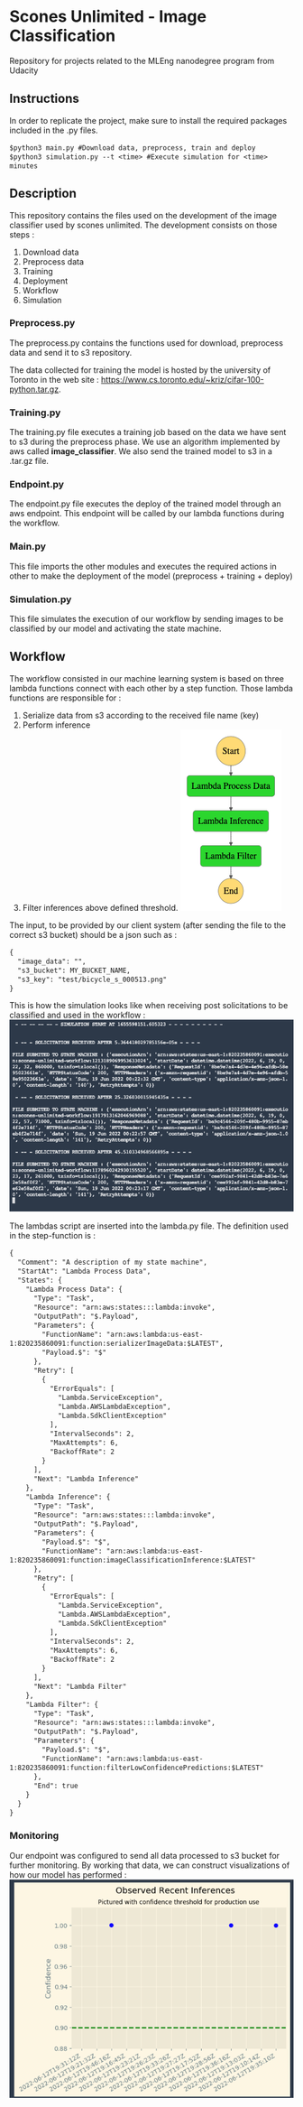 # Scones Unlimited - Image Classification
Repository for projects related to the MLEng nanodegree program from Udacity

## Instructions
In order to replicate the project, make sure to install the required packages included in the 
.py files.

    $python3 main.py #Download data, preprocess, train and deploy
    $python3 simulation.py --t <time> #Execute simulation for <time> minutes

## Description
This repository contains the files used on the development of the image classifier used by scones unlimited.
The development consists on those steps : 
1. Download data
2. Preprocess data
3. Training
4. Deployment
5. Workflow
6. Simulation

### Preprocess.py
The preprocess.py contains the functions used for download, preprocess data and send it to s3 
repository.

The data collected for training the model is hosted by the university
of Toronto in the web site : https://www.cs.toronto.edu/~kriz/cifar-100-python.tar.gz.

### Training.py
The training.py file executes a training job based on the data
we have sent to s3 during the preprocess phase. We use an algorithm
implemented by aws called <strong>image_classifier</strong>. We also send the
trained model to s3 in a .tar.gz file.

### Endpoint.py
The endpoint.py file executes the deploy of the trained model through an aws
endpoint. This endpoint will be called by our lambda functions during the workflow.

### Main.py
This file imports the other modules and executes the required actions in other to make
the deployment of the model (preprocess + training + deploy)

### Simulation.py 
This file simulates the execution of our workflow by sending images to be classified by our model
and activating the state machine.

## Workflow
The workflow consisted in our machine learning system is based on three lambda functions connect
with each other by a step function. Those lambda functions are responsible for :
1. Serialize data from s3 according to the received file name (key)
2. Perform inference
3. Filter inferences above defined threshold. 
![step_function.png](Images/step_func.png)

The input, to be provided by our client system (after sending the file to the correct s3 bucket) 
should be a json such as :

    {
      "image_data": "",
      "s3_bucket": MY_BUCKET_NAME,
      "s3_key": "test/bicycle_s_000513.png"
    }

This is how the simulation looks like when receiving post solicitations to be classified and used 
in the workflow :![img_1.png](Images/img_1.png)

The lambdas script are inserted into the lambda.py file. The definition
used in the step-function is :

    {
      "Comment": "A description of my state machine",
      "StartAt": "Lambda Process Data",
      "States": {
        "Lambda Process Data": {
          "Type": "Task",
          "Resource": "arn:aws:states:::lambda:invoke",
          "OutputPath": "$.Payload",
          "Parameters": {
            "FunctionName": "arn:aws:lambda:us-east-1:820235860091:function:serializerImageData:$LATEST",
            "Payload.$": "$"
          },
          "Retry": [
            {
              "ErrorEquals": [
                "Lambda.ServiceException",
                "Lambda.AWSLambdaException",
                "Lambda.SdkClientException"
              ],
              "IntervalSeconds": 2,
              "MaxAttempts": 6,
              "BackoffRate": 2
            }
          ],
          "Next": "Lambda Inference"
        },
        "Lambda Inference": {
          "Type": "Task",
          "Resource": "arn:aws:states:::lambda:invoke",
          "OutputPath": "$.Payload",
          "Parameters": {
            "Payload.$": "$",
            "FunctionName": "arn:aws:lambda:us-east-1:820235860091:function:imageClassificationInference:$LATEST"
          },
          "Retry": [
            {
              "ErrorEquals": [
                "Lambda.ServiceException",
                "Lambda.AWSLambdaException",
                "Lambda.SdkClientException"
              ],
              "IntervalSeconds": 2,
              "MaxAttempts": 6,
              "BackoffRate": 2
            }
          ],
          "Next": "Lambda Filter"
        },
        "Lambda Filter": {
          "Type": "Task",
          "Resource": "arn:aws:states:::lambda:invoke",
          "OutputPath": "$.Payload",
          "Parameters": {
            "Payload.$": "$",
            "FunctionName": "arn:aws:lambda:us-east-1:820235860091:function:filterLowConfidencePredictions:$LATEST"
          },
          "End": true
        }
      }
    }

### Monitoring
Our endpoint was configured to send all data processed to s3 bucket for further
monitoring. By working that data, we can construct visualizations of how our model has performed :
![img_2.png](Images/img_2.png)